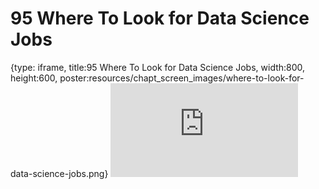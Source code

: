 # 95 Where To Look for Data Science Jobs
 
{type: iframe, title:95 Where To Look for Data Science Jobs, width:800, height:600, poster:resources/chapt_screen_images/where-to-look-for-data-science-jobs.png}
![](https://datatrail-jhu.github.io/DataTrail_ReOrg/no_toc/where-to-look-for-data-science-jobs.html)
 

 
